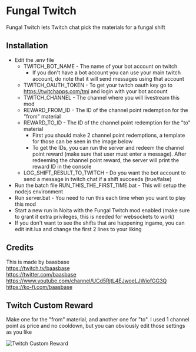 # Fungal Twitch

Fungal Twitch lets Twitch chat pick the materials for a fungal shift

## Installation

- Edit the .env file
  - TWITCH_BOT_NAME - The name of your bot account on twitch
    - If you don't have a bot account you can use your main twitch account, do note that it will send messages using that account
  - TWITCH_OAUTH_TOKEN - To get your twitch oauth key go to https://twitchapps.com/tmi and login with your bot account
  - TWITCH_CHANNEL - The channel where you will livestream this mod
  - REWARD_FROM_ID - The ID of the channel point redemption for the "from" material
  - REWARD_TO_ID - The ID of the channel point redemption for the "to" material
    - First you should make 2 channel point redemptions, a template for those can be seen in the image below
    - To get the IDs, you can run the server and redeem the channel point reward (make sure that user must enter a message). After redeeming the channel point reward, the server will print the reward ID in the console
  - LOG_SHIFT_RESULT_TO_TWITCH - Do you want the bot account to send a message in twitch chat if a shift succeeds (true/false)
- Run the batch file RUN_THIS_THE_FIRST_TIME.bat - This will setup the nodejs environment
- Run server.bat - You need to run this each time when you want to play this mod
- Start a new run in Noita with the Fungal Twitch mod enabled (make sure to grant it extra privileges, this is needed for websockets to work)
- If you don't want to see the shifts that are happening ingame, you can edit init.lua and change the first 2 lines to your liking

## Credits

This is made by baasbase  
https://twitch.tv/baasbase  
https://twitter.com/baasbase  
https://www.youtube.com/channel/UCd5RjtL4EJwoeLJWiofGG3Q  
https://ko-fi.com/baasbase

## Twitch Custom Reward

Make one for the "from" material, and another one for "to". I used 1 channel point as price and no cooldown, but you can obviously edit those settings as you like

![Twitch Custom Reward](https://i.imgur.com/vXgmVTD.png)

